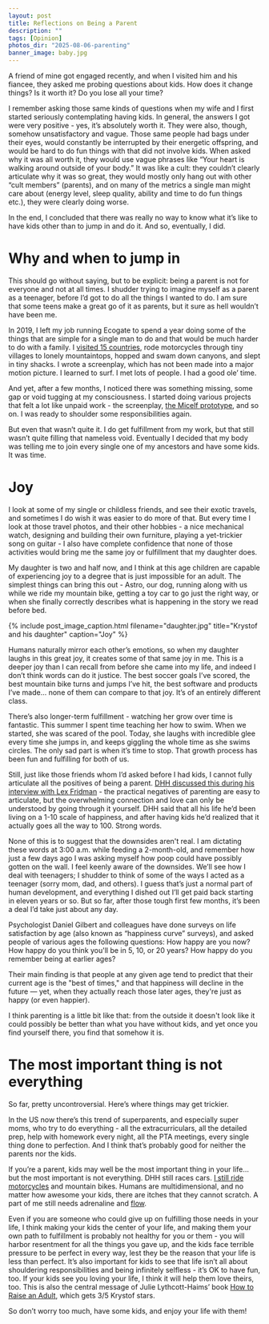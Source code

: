 ```yaml
---
layout: post
title: Reflections on Being a Parent
description: ""
tags: [Opinion]
photos_dir: "2025-08-06-parenting"
banner_image: baby.jpg
---
```



A friend of mine got engaged recently, and when I visited him and his fiancee, they asked me probing questions about kids. How does it change things? Is it worth it? Do you lose all your time?

I remember asking those same kinds of questions when my wife and I first started seriously contemplating having kids. In general, the answers I got were very positive - yes, it’s absolutely worth it. They were also, though, somehow unsatisfactory and vague. Those same people had bags under their eyes, would constantly be interrupted by their energetic offspring, and would be hard to do fun things with that did not involve kids. When asked why it was all worth it, they would use vague phrases like “Your heart is walking around outside of your body.” It was like a cult: they couldn’t clearly articulate why it was so great, they would mostly only hang out with other “cult members” (parents), and on many of the metrics a single man might care about (energy level, sleep quality, ability and time to do fun things etc.), they were clearly doing worse.

In the end, I concluded that there was really no way to know what it’s like to have kids other than to jump in and do it. And so, eventually, I did.

<!--more-->


# Why and when to jump in

This should go without saying, but to be explicit: being a parent is not for everyone and not at all times. I shudder trying to imagine myself as a parent as a teenager, before I’d got to do all the things I wanted to do. I am sure that some teens make a great go of it as parents, but it sure as hell wouldn’t have been me.

In 2019, I left my job running Ecogate to spend a year doing some of the things that are simple for a single man to do and that would be much harder to do with a family. I [visited 15 countries](/tags/#Travel),
rode motorcycles through tiny villages to lonely mountaintops, hopped and swam down canyons, and slept in tiny shacks. I wrote a screenplay, which has not been made into a major motion picture. I learned to surf. I met lots of people. I had a good ole’ time.

And yet, after a few months, I noticed there was something missing, some gap or void tugging at my consciousness. I started doing various projects that felt a lot like unpaid work - the screenplay,
[the Micelf prototype](/2020/10/05/contact-managers-suck-micelf-whitepaper/), and so on. I was ready to shoulder some responsibilities again.

But even that wasn’t quite it. I do get fulfillment from my work, but that still wasn’t quite filling that nameless void. Eventually I decided that my body was telling me to join every single one of my ancestors and have some kids. It was time.


# Joy

I look at some of my single or childless friends, and see their exotic travels, and sometimes I do wish it was easier to do more of that. But every time I look at those travel photos, and their other hobbies - a nice mechanical watch, designing and building their own furniture, playing a yet-trickier song on guitar - I also have complete confidence that none of those activities would bring me the same joy or fulfillment that my daughter does.

My daughter is two and half now, and I think at this age children are capable of experiencing joy to a degree that is just impossible for an adult. The simplest things can bring this out - Astro, our dog, running along with us while we ride my mountain bike, getting a toy car to go just the right way, or when she finally correctly describes what is happening in the story we read before bed.

{% include post_image_caption.html
   filename="daughter.jpg"
   title="Krystof and his daughter"
   caption="Joy" %}

Humans naturally mirror each other’s emotions, so when my daughter laughs in this great joy, it creates some of that same joy in me. This is a deeper joy than I can recall from before she came into my life, and indeed I don’t think words can do it justice. The best soccer goals I’ve scored, the best mountain bike turns and jumps I’ve hit, the best software and products I’ve made… none of them can compare to that joy. It’s of an entirely different class.

There’s also longer-term fulfillment - watching her grow over time is fantastic. This summer I spent time teaching her how to swim. When we started, she was scared of the pool. Today, she laughs with incredible glee every time she jumps in, and keeps giggling the whole time as she swims circles. The only sad part is when it’s time to stop. That growth process has been fun and fulfilling for both of us.

Still, just like those friends whom I’d asked before I had kids, I cannot fully articulate all the positives of being a parent. [DHH discussed this during his interview with Lex Fridman](https://youtu.be/vagyIcmIGOQ?feature=shared&t=14783) - the practical negatives of parenting are easy to articulate, but the overwhelming connection and love can only be understood by going through it yourself. DHH said that all his life he’d been living on a 1-10 scale of happiness, and after having kids he’d realized that it actually goes all the way to 100. Strong words.

None of this is to suggest that the downsides aren't real. I am dictating these words at 3:00 a.m. while feeding a 2-month-old, and remember how just a few days ago I was asking myself how poop could have possibly gotten on the wall. I feel keenly aware of the downsides. We’ll see how I deal with teenagers; I shudder to think of some of the ways I acted as a teenager (sorry mom, dad, and others). I guess that’s just a normal part of human development, and everything I dished out I’ll get paid back starting in eleven years or so. But so far, after those tough first few months, it’s been a deal I’d take just about any day.

Psychologist Daniel Gilbert and colleagues have done surveys on life satisfaction by age (also known as “happiness curve” surveys), and asked people of various ages the following questions: How happy are you now? How happy do you think you'll be in 5, 10, or 20 years? How happy do you remember being at earlier ages?

Their main finding is that people at any given age tend to predict that their current age is the "best of times," and that happiness will decline in the future — yet, when they actually reach those later ages, they're just as happy (or even happier).

I think parenting is a little bit like that: from the outside it doesn't look like it could possibly be better than what you have without kids, and yet once you find yourself there, you find that somehow it is.


# The most important thing is not everything

So far, pretty uncontroversial. Here’s where things may get trickier.

In the US now there’s this trend of superparents, and especially super moms, who try to do everything - all the extracurriculars, all the detailed prep, help with homework every night, all the PTA meetings, every single thing done to perfection. And I think that’s probably good for neither the parents nor the kids.

If you’re a parent, kids may well be the most important thing in your life… but the most important is not everything. DHH still races cars. [I still ride motorcycles](/2023/02/20/life-death-and-motorcycles/) and mountain bikes. Humans are multidimensional, and no matter how awesome your kids, there are itches that they cannot scratch. A part of me still needs adrenaline and [flow](/2022/05/17/finding-flow-mtb/).

Even if you are someone who could give up on fulfilling those needs in your life, I think making your kids the center of your life, and making them your own path to fulfillment is probably not healthy for you or them - you will harbor resentment for all the things you gave up, and the kids face terrible pressure to be perfect in every way, lest they be the reason that your life is less than perfect. It’s also important for kids to see that life isn’t all about shouldering responsibilities and being infinitely selfless - it’s OK to have fun, too. If your kids see you loving your life, I think it will help them love theirs, too. This is also the central message of Julie Lythcott-Haims’ book
[How to Raise an Adult](https://www.goodreads.com/book/show/23168823-how-to-raise-an-adult), which gets 3/5 Krystof stars.

So don’t worry too much, have some kids, and enjoy your life with them!
